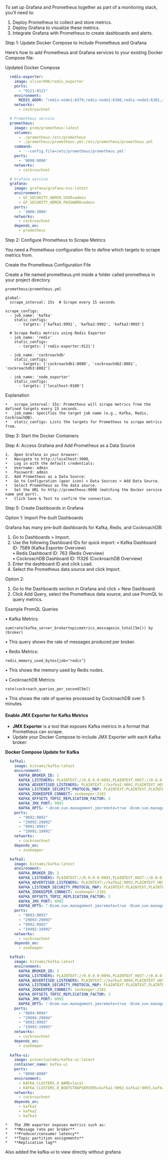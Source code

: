 To set up Grafana and Prometheus together as part of a monitoring stack, you’ll need to:

1.	Deploy Prometheus to collect and store metrics.
2.	Deploy Grafana to visualize these metrics.
3.	Integrate Grafana with Prometheus to create dashboards and alerts.

Step 1: Update Docker Compose to Include Prometheus and Grafana

Here’s how to add Prometheus and Grafana services to your existing Docker Compose file:

Updated Docker Compose

```yaml
  redis-exporter:
    image: oliver006/redis_exporter
    ports:
      - "9121:9121"
    environment:
      REDIS_ADDR: "redis-node1:6379,redis-node2:6380,redis-node3:6381,redis-node4:6382,redis-node5:6383,redis-node6:6384"
    networks:
      - cockroachnet

  # Prometheus service
  prometheus:
    image: prom/prometheus:latest
    volumes:
      - ./prometheus:/etc/prometheus
      - ./prometheus/prometheus.yml:/etc/prometheus/prometheus.yml
    command:
      - '--config.file=/etc/prometheus/prometheus.yml'
    ports:
      - '9090:9090'
    networks:
      - cockroachnet

  # Grafana service
  grafana:
    image: grafana/grafana-oss:latest
    environment:
      - GF_SECURITY_ADMIN_USER=admin
      - GF_SECURITY_ADMIN_PASSWORD=admin
    ports:
      - '3000:3000'
    networks:
      - cockroachnet
    depends_on:
      - prometheus
```
Step 2: Configure Prometheus to Scrape Metrics

You need a Prometheus configuration file to define which targets to scrape metrics from.

Create the Prometheus Configuration File

Create a file named prometheus.yml inside a folder called prometheus in your project directory.

`prometheus/prometheus.yml`
```
global:
  scrape_interval: 15s  # Scrape every 15 seconds

scrape_configs:
  - job_name: 'kafka'
    static_configs:
      - targets: ['kafka1:9991', 'kafka2:9992', 'kafka3:9993']

  # Scrape Redis metrics using Redis Exporter
  - job_name: 'redis'
    static_configs:
      - targets: ['redis-exporter:9121']

  - job_name: 'cockroachdb'
    static_configs:
      - targets: ['cockroachdb1:8080', 'cockroachdb2:8081', 'cockroachdb3:8082']

  - job_name: 'node_exporter'
    static_configs:
      - targets: ['localhost:9100']
```
Explanation

	•	scrape_interval: 15s: Prometheus will scrape metrics from the defined targets every 15 seconds.
	•	job_name: Specifies the target job name (e.g., Kafka, Redis, CockroachDB).
	•	static_configs: Lists the targets for Prometheus to scrape metrics from.

Step 3: Start the Docker Containers


Step 4: Access Grafana and Add Prometheus as a Data Source

	1.	Open Grafana in your browser:
	•	Navigate to http://localhost:3000.
	•	Log in with the default credentials:
	•	Username: admin
	•	Password: admin
	2.	Add Prometheus as a Data Source:
	•	Go to Configuration (gear icon) > Data Sources > Add Data Source.
	•	Select Prometheus as the data source.
	•	Set the URL to http://prometheus:9090 (matching the Docker service name and port).
	•	Click Save & Test to confirm the connection.

Step 5: Create Dashboards in Grafana

Option 1:
Import Pre-built Dashboards

Grafana has many pre-built dashboards for Kafka, Redis, and CockroachDB:

1.	Go to Dashboards > Import.
2.	Use the following Dashboard IDs for quick import:
	•	Kafka Dashboard ID: 7589 (Kafka Exporter Overview)  
	•	Redis Dashboard ID: 763 (Redis Overview)  
	•	CockroachDB Dashboard ID: 11326 (CockroachDB Overview)  
3.	Enter the dashboard ID and click Load.
4.	Select the Prometheus data source and click Import.

Option 2:

1.	Go to the Dashboards section in Grafana and click + New Dashboard.
2.	Click Add Query, select the Prometheus data source, and use PromQL to query metrics.

Example PromQL Queries

•	Kafka Metrics:

```
sum(rate(kafka_server_brokertopicmetrics_messagesin_total[5m])) by (broker)
```

•	This query shows the rate of messages produced per broker.

•	Redis Metrics:

```
redis_memory_used_bytes{job="redis"}
```

•	This shows the memory used by Redis nodes.

•	CockroachDB Metrics:

```
rate(cockroach_queries_per_second[5m])
```

•	This shows the rate of queries processed by CockroachDB over 5 minutes.

#### Enable JMX Exporter for Kafka Metrics

* 	**JMX Exporter** is a tool that exposes Kafka metrics in a format that Prometheus can scrape.
* 	Update your Docker Compose to include JMX Exporter with each Kafka broker:

**Docker Compose Update for Kafka**
```yaml
  kafka1:
    image: bitnami/kafka:latest
    environment:
      KAFKA_BROKER_ID: 1
      KAFKA_LISTENERS: PLAINTEXT://0.0.0.0:9092,PLAINTEXT_HOST://0.0.0.0:29092
      KAFKA_ADVERTISED_LISTENERS: PLAINTEXT://kafka1:9092,PLAINTEXT_HOST://localhost:29092
      KAFKA_LISTENER_SECURITY_PROTOCOL_MAP: PLAINTEXT:PLAINTEXT,PLAINTEXT_HOST:PLAINTEXT
      KAFKA_ZOOKEEPER_CONNECT: zookeeper:2181
      KAFKA_OFFSETS_TOPIC_REPLICATION_FACTOR: 3
      KAFKA_JMX_PORT: 9991
      KAFKA_OPTS: "-Dcom.sun.management.jmxremote=true -Dcom.sun.management.jmxremote.local.only=false -Dcom.sun.management.jmxremote.port=9991 -Dcom.sun.management.jmxremote.rmi.port=19991 -Dcom.sun.management.jmxremote.authenticate=false -Dcom.sun.management.jmxremote.ssl=false"
    ports:
      - "9092:9092"
      - "29092:29092"
      - "9991:9991"
      - "19991:19991"
    networks:
      - cockroachnet
    depends_on:
      - zookeeper

  kafka2:
    image: bitnami/kafka:latest
    environment:
      KAFKA_BROKER_ID: 2
      KAFKA_LISTENERS: PLAINTEXT://0.0.0.0:9093,PLAINTEXT_HOST://0.0.0.0:29093
      KAFKA_ADVERTISED_LISTENERS: PLAINTEXT://kafka2:9093,PLAINTEXT_HOST://localhost:29093
      KAFKA_LISTENER_SECURITY_PROTOCOL_MAP: PLAINTEXT:PLAINTEXT,PLAINTEXT_HOST:PLAINTEXT
      KAFKA_ZOOKEEPER_CONNECT: zookeeper:2181
      KAFKA_OFFSETS_TOPIC_REPLICATION_FACTOR: 3
      KAFKA_JMX_PORT: 9992
      KAFKA_OPTS: "-Dcom.sun.management.jmxremote=true -Dcom.sun.management.jmxremote.local.only=false -Dcom.sun.management.jmxremote.port=9992 -Dcom.sun.management.jmxremote.rmi.port=19992 -Dcom.sun.management.jmxremote.authenticate=false -Dcom.sun.management.jmxremote.ssl=false"
    ports:
      - "9093:9093"
      - "29093:29093"
      - "9992:9992"
      - "19992:19992"
    networks:
      - cockroachnet
    depends_on:
      - zookeeper

  kafka3:
    image: bitnami/kafka:latest
    environment:
      KAFKA_BROKER_ID: 3
      KAFKA_LISTENERS: PLAINTEXT://0.0.0.0:9094,PLAINTEXT_HOST://0.0.0.0:29094
      KAFKA_ADVERTISED_LISTENERS: PLAINTEXT://kafka3:9094,PLAINTEXT_HOST://localhost:29094
      KAFKA_LISTENER_SECURITY_PROTOCOL_MAP: PLAINTEXT:PLAINTEXT,PLAINTEXT_HOST:PLAINTEXT
      KAFKA_ZOOKEEPER_CONNECT: zookeeper:2181
      KAFKA_OFFSETS_TOPIC_REPLICATION_FACTOR: 3
      KAFKA_JMX_PORT: 9993
      KAFKA_OPTS: "-Dcom.sun.management.jmxremote=true -Dcom.sun.management.jmxremote.local.only=false -Dcom.sun.management.jmxremote.port=9993 -Dcom.sun.management.jmxremote.rmi.port=19993 -Dcom.sun.management.jmxremote.authenticate=false -Dcom.sun.management.jmxremote.ssl=false"
    ports:
      - "9094:9094"
      - "29094:29094"
      - "9993:9993"
      - "19993:19993"
    networks:
      - cockroachnet
    depends_on:
      - zookeeper
  
  kafka-ui:
    image: provectuslabs/kafka-ui:latest
    container_name: kafka-ui
    ports:
      - "8090:8080"
    environment:
      - KAFKA_CLUSTERS_0_NAME=local
      - KAFKA_CLUSTERS_0_BOOTSTRAPSERVERS=kafka1:9092,kafka2:9093,kafka3:9094
    networks:
      - cockroachnet
    depends_on:
      - kafka1
      - kafka2
      - kafka3

```
	* 	The JMX exporter exposes metrics such as:
	* 	**Message rate per broker**
	* 	**Producer/consumer latency**
	* 	**Topic partition assignments**
	* 	**Replication lag**

Also added the kafka-ui to view directly without grafana

